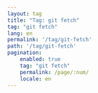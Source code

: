 ```yaml
---
layout: tag
title: "Tag: git fetch"
tag: "git fetch"
lang: en
permalink: '/tag/git-fetch'
path: '/tag/git-fetch'
pagination:
    enabled: true
    tag: "git fetch"
    permalink: /page/:num/
    locale: en
---
```

